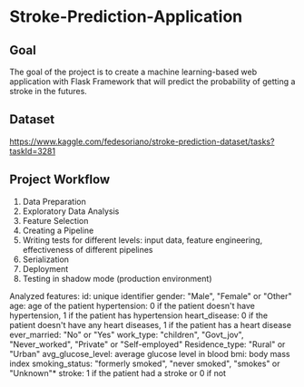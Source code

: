 # Stroke-Prediction-Application

## Goal
The goal of the project is to create a machine learning-based web application with Flask Framework that will predict the probability of getting a stroke in the futures.

## Dataset 
https://www.kaggle.com/fedesoriano/stroke-prediction-dataset/tasks?taskId=3281 

## Project Workflow
1. Data Preparation 
2. Exploratory Data Analysis
3. Feature Selection 
4. Creating a Pipeline
5. Writing tests for different levels:  input data, feature engineering, effectiveness of different pipelines 
6. Serialization 
7. Deployment
8. Testing in shadow mode (production environment)



Analyzed features: 
    id: unique identifier
    gender: "Male", "Female" or "Other"
    age: age of the patient
    hypertension: 0 if the patient doesn't have hypertension, 1 if the patient has hypertension
    heart_disease: 0 if the patient doesn't have any heart diseases, 1 if the patient has a heart disease
    ever_married: "No" or "Yes"
    work_type: "children", "Govt_jov", "Never_worked", "Private" or "Self-employed"
    Residence_type: "Rural" or "Urban"
    avg_glucose_level: average glucose level in blood
    bmi: body mass index
    smoking_status: "formerly smoked", "never smoked", "smokes" or "Unknown"*
    stroke: 1 if the patient had a stroke or 0 if not
